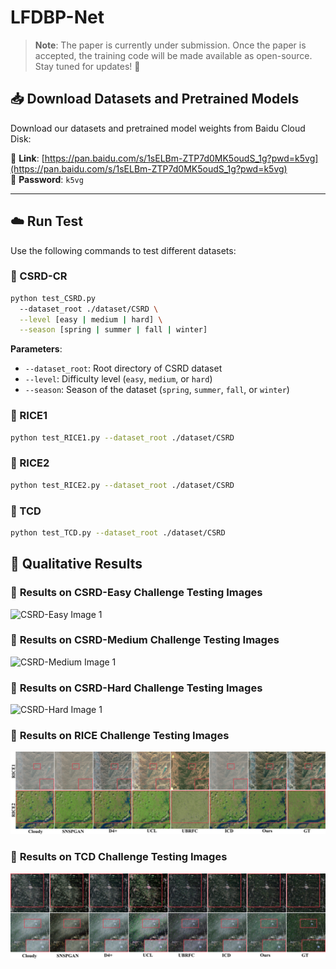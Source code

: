 # LFDBP-Net

> **Note**: The paper is currently under submission. Once the paper is accepted, the training code will be made available as open-source. Stay tuned for updates! 🚀
## 📥 Download Datasets and Pretrained Models

Download our datasets and pretrained model weights from Baidu Cloud Disk:

🔗 **Link**: [https://pan.baidu.com/s/1sELBm-ZTP7d0MK5oudS_1g?pwd=k5vg](https://pan.baidu.com/s/1sELBm-ZTP7d0MK5oudS_1g?pwd=k5vg)  
🔐 **Password**: `k5vg`


---

## ☁️️ Run Test

Use the following commands to test different datasets:

### 🔹 CSRD-CR

```bash
python test_CSRD.py 
  --dataset_root ./dataset/CSRD \
  --level [easy | medium | hard] \
  --season [spring | summer | fall | winter]
```

**Parameters**:
- `--dataset_root`: Root directory of CSRD dataset  
- `--level`: Difficulty level (`easy`, `medium`, or `hard`)  
- `--season`: Season of the dataset (`spring`, `summer`, `fall`, or `winter`)


### 🔹 RICE1

```bash
python test_RICE1.py --dataset_root ./dataset/CSRD
```

### 🔹 RICE2

```bash
python test_RICE2.py --dataset_root ./dataset/CSRD
```

### 🔹 TCD

```bash
python test_TCD.py --dataset_root ./dataset/CSRD
```

## 📸 Qualitative Results

### 🔹 **Results on CSRD-Easy Challenge Testing Images**
![CSRD-Easy Image 1](visual_image/CSRD-Easy.jpg)


### 🔹 **Results on CSRD-Medium Challenge Testing Images**
![CSRD-Medium Image 1](visual_image/CSRD-Medium.jpg)


### 🔹 **Results on CSRD-Hard Challenge Testing Images**
![CSRD-Hard Image 1](visual_image/CSRD-Hard.jpg)


### 🔹 **Results on RICE Challenge Testing Images**
![RICE Image 1](visual_image/RICE.jpg)


### 🔹 **Results on TCD Challenge Testing Images**
![TCD Image 1](visual_image/TCD.jpg)
